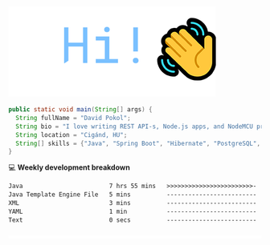 ![Hi!](assets/images/hi.png)

```java
public static void main(String[] args) {
  String fullName = "David Pokol";
  String bio = "I love writing REST API-s, Node.js apps, and NodeMCU programs";
  String location = "Cigánd, HU";
  String[] skills = {"Java", "Spring Boot", "Hibernate", "PostgreSQL", "Git"};
}
```

💻 **Weekly development breakdown**
<!--START_SECTION:waka-->

```txt
Java                        7 hrs 55 mins   >>>>>>>>>>>>>>>>>>>>>>>>-   97.68 %
Java Template Engine File   5 mins          -------------------------   01.23 %
XML                         3 mins          -------------------------   00.65 %
YAML                        1 min           -------------------------   00.34 %
Text                        0 secs          -------------------------   00.10 %
```

<!--END_SECTION:waka-->

![footer](assets/images/footer.png)
